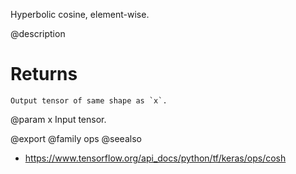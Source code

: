Hyperbolic cosine, element-wise.

@description

# Returns
    Output tensor of same shape as `x`.

@param x Input tensor.

@export
@family ops
@seealso
+ <https://www.tensorflow.org/api_docs/python/tf/keras/ops/cosh>
